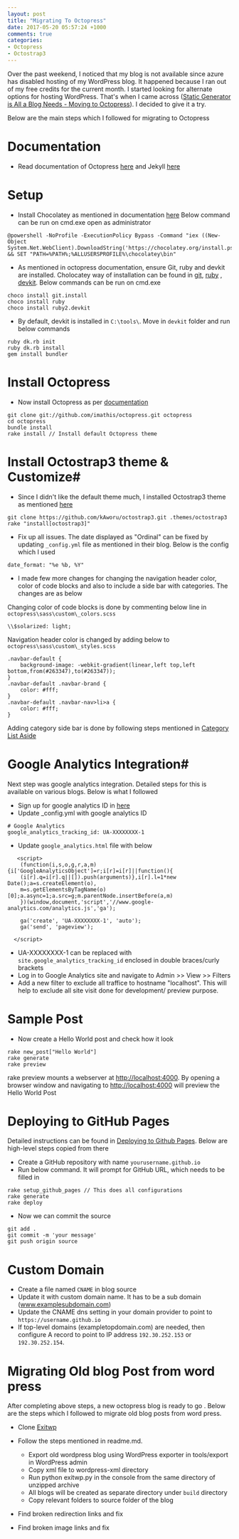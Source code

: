 ```yaml
---
layout: post
title: "Migrating To Octopress"
date: 2017-05-20 05:57:24 +1000
comments: true
categories: 
- Octopress
- Octostrap3
---
```


Over the past weekend, I noticed that my blog is not available since azure has disabled hosting of my WordPress blog. It happened because I ran out of my free credits for the current month. I started looking for alternate options for hosting WordPress. That's when I came across ([Static Generator is All a Blog Needs - Moving to Octopress](http://www.rahulpnath.com/blog/static-generator-is-all-a-blog-needs-moving-to-octopress/)). I decided to give it a try. 

Below are the main steps which I followed for migrating to Octopress
# Documentation #

-  Read documentation of Octopress [here](http://octopress.org/docs/) and Jekyll [here](https://jekyllrb.com/docs/home/)

# Setup #

- Install Chocolatey as mentioned in documentation [here](https://chocolatey.org/install)
Below command can be run on cmd.exe open as administrator
``` plain cmd.exe
@powershell -NoProfile -ExecutionPolicy Bypass -Command "iex ((New-Object System.Net.WebClient).DownloadString('https://chocolatey.org/install.ps1'))" && SET "PATH=%PATH%;%ALLUSERSPROFILE%\chocolatey\bin"
```

-  As mentioned in octopress documentation, ensure Git, ruby and devkit are installed. Cholocatey way of installation can be found in [git](https://chocolatey.org/packages/git.install), [ruby](https://chocolatey.org/packages/ruby) , [devkit](https://chocolatey.org/packages/ruby2.devkit).
Below commands can be run on cmd.exe
``` plain cmd.exe
choco install git.install
choco install ruby
choco install ruby2.devkit
```

-  By default, devkit is installed in `C:\tools\`. Move in `devkit` folder and run below commands
``` plain cmd.exe
ruby dk.rb init
ruby dk.rb install
gem install bundler
```
# Install Octopress #

-  Now install Octopress as per [documentation](http://octopress.org/docs/setup/)
``` plain cmd.exe
git clone git://github.com/imathis/octopress.git octopress
cd octopress
bundle install
rake install // Install default Octopress theme
```

# Install Octostrap3 theme & Customize#

- Since I didn't like the default theme much, I installed Octostrap3 theme as mentioned [here](http://kaworu.github.io/octostrap3/setup/install/)
``` plain cmd.exe
git clone https://github.com/kAworu/octostrap3.git .themes/octostrap3
rake "install[octostrap3]"
```
- Fix up all issues. The date displayed as "Ordinal" can be fixed by updating `_config.yml` file as mentioned in their blog. Below is the config which I used

``` plain _config.yml
date_format: "%e %b, %Y"
```
- I made few more changes for changing the navigation header color, color of code blocks and also to include a side bar with categories. The changes are as below

Changing color of code blocks is done by commenting below line in `octopress\sass\custom\_colors.scss`
``` plain
\\$solarized: light;
```

Navigation header color is changed by adding below to `octopress\sass\custom\_styles.scss`
```
.navbar-default {
    background-image: -webkit-gradient(linear,left top,left bottom,from(#263347),to(#263347));
}
.navbar-default .navbar-brand {
    color: #fff;
}
.navbar-default .navbar-nav>li>a {
    color: #fff;
}
```

Adding category side bar is done by following steps mentioned in [Category List Aside](https://kaworu.github.io/octostrap3/blog/2013/10/03/category-list-aside/)

# Google Analytics Integration#
Next step was google analytics integration. Detailed steps for this is available on various blogs. Below is what I followed

- Sign up for google analytics ID in [here](https://analytics.google.com/analytics/web/provision?authuser=0#provision/SignUp/)
- Update _config.yml with google analytics ID
```
# Google Analytics
google_analytics_tracking_id: UA-XXXXXXXX-1
```
- Update `google_analytics.html` file with below

```
   <script>
    (function(i,s,o,g,r,a,m){i['GoogleAnalyticsObject']=r;i[r]=i[r]||function(){
    (i[r].q=i[r].q||[]).push(arguments)},i[r].l=1*new Date();a=s.createElement(o),
    m=s.getElementsByTagName(o)[0];a.async=1;a.src=g;m.parentNode.insertBefore(a,m)
    })(window,document,'script','//www.google-analytics.com/analytics.js','ga');

    ga('create', 'UA-XXXXXXXX-1', 'auto');
    ga('send', 'pageview');

  </script>
```
- UA-XXXXXXXX-1 can be replaced with `site.google_analytics_tracking_id` enclosed in double braces/curly brackets
- Log in to Google Analytics site and navigate to Admin >> View >> Filters
- Add a new filter to exclude all traffice to hostname "localhost". This will help to exclude all site visit done for development/ preview purpose.



# Sample Post #

-  Now create a Hello World post and check how it look

``` plain cmd.exe
rake new_post["Hello World"]
rake generate
rake preview
```
rake preview mounts a webserver at [http://localhost:4000](http://localhost:4000 "http://localhost:4000"). By opening a browser window and navigating to [http://localhost:4000](http://localhost:4000 "http://localhost:4000") will preview the Hello World Post


# Deploying to GitHub Pages #

Detailed instructions can be found in [Deploying to Github Pages](http://octopress.org/docs/deploying/github/). Below are high-level steps copied from there
- Create a GitHub repository with name `yourusername.github.io`
- Run below command. It will prompt for GitHub URL, which needs to be filled in
```
rake setup_github_pages // This does all configurations
rake generate
rake deploy
```
- Now we can commit the source 
```
git add .
git commit -m 'your message'
git push origin source
```

# Custom Domain #
- Create a file named `CNAME` in blog source
- Update it with custom domain name. It has to be a sub domain (www.examplesubdomain.com)
- Update the CNAME dns setting in your domain provider to point to `https://username.github.io`
- If top-level domains (exampletopdomain.com) are needed, then configure A record to point to IP address `192.30.252.153` or `192.30.252.154`.


# Migrating Old blog Post from word press #

After completing above steps,  a new octopress blog is ready to go . Below are the steps which I followed to migrate old blog posts from word press.



- Clone [Exitwp](https://github.com/thomasf/exitwp)
- Follow the steps mentioned in readme.md. 
    - Export old wordpress blog using WordPress exporter in tools/export in WordPress admin
    - Copy xml file to wordpress-xml directory
    - Run  python exitwp.py in the console from the same directory of unzipped archive
    - All blogs will be created as separate directory under `build` directory
    - Copy relevant folders to source folder of the blog

- Find broken redirection links and fix
- Find broken image links and fix
